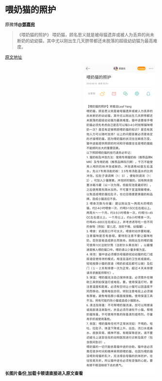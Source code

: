 # 喂奶猫的照护
原微博[**@鄧嘉宛**](https://www.weibo.com/u/2638083144?from=feed&loc=avatar)

> 《喂奶猫的照护》 喂奶猫，顾名思义就是被母猫遗弃或被人为丢弃的尚未断奶的幼幼猫，其中尤以刚出生几天脐带都还未脱落的超级幼幼猫为最高难度。

[原文地址](https://www.weibo.com/ttarticle/p/show?id=2309404009111367849932)

**长图片备份,加载卡顿请直接进入原文查看**
![喂奶猫的照护](图片存档/喂奶猫的照护.jpg)
